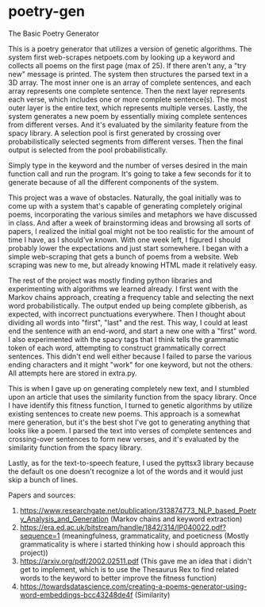 # poetry-gen

The Basic Poetry Generator


This is a poetry generator that utilizes a version of genetic algorithms. The system first web-scrapes netpoets.com by looking up a keyword and collects all poems on the first page (max of 25). 
If there aren't any, a "try new" message is printed. The system then structures the parsed text in a 3D array. The most inner one is an array of complete sentences, and each array represents one complete sentence. Then the next layer represents each verse, which includes one or more complete sentence(s). The most outer layer is the entire text, which represents multiple verses. Lastly, the system generates a new poem by essentially mixing complete sentences from different verses. And it's evaluated by the similarity feature from the spacy library. A selection pool is first generated by crossing over probabilistically selected segments from different verses. Then the final output is selected from the pool probabilistically.


Simply type in the keyword and the number of verses desired in the main function call and run the program.
It's going to take a few seconds for it to generate because of all the different components of the system.


This project was a wave of obstacles. Naturally, the goal initially was to come up with a system that's capable of generating completely original poems, incorporating the various similes and metaphors we have discussed in class. And after a week of brainstorming ideas and browsing all sorts of papers, I realized the initial goal might not be too realistic for the amount of time I have, as I should've known. With one week left, I figured I should probably lower the expectations and just start somewhere. I began with a simple web-scraping that gets a bunch of poems from a website. Web scraping was new to me, but already knowing HTML made it relatively easy. 

The rest of the project was mostly finding python libraries and experimenting with algorithms we learned already. I first went with the Markov chains approach, creating a frequency table and selecting the next word probabilistically. The output ended up being complete gibberish, as expected, with incorrect punctuations everywhere. Then I thought about dividing all words into "first", "last" and the rest. This way, I could at least end the sentence with an end-word, and start a new one with a "first" word. I also experimented with the spacy tags that I think tells the grammatic token of each word, attempting to construct grammatically correct sentences. This didn't end well either because I failed to parse the various ending characters and it might "work" for one keyword, but not the others. All attempts here are stored in extra.py.

This is when I gave up on generating completely new text, and I stumbled upon an article that uses the similarity function from the spacy library. Once I have identify this fitness function, I turned to genetic algorithms by utilize existing sentences to create new poems. This approach is a somewhat mere generation, but it's the best shot I've got to generating anything that looks like a poem. I parsed the text into verses of complete sentences and crossing-over sentences to form new verses, and it's evaluated by the similarity function from the spacy library. 

Lastly, as for the text-to-speech feature, I used the pyttsx3 library because the default os one doesn't recognize a lot of the words and it would just skip a bunch of lines. 


Papers and sources:
1. https://www.researchgate.net/publication/313874773_NLP_based_Poetry_Analysis_and_Generation (Markov chains and keyword extraction)
2. https://era.ed.ac.uk/bitstream/handle/1842/314/IP040022.pdf?sequence=1 (meaningfulness, grammaticality, and poeticness (Mostly grammaticality is where i started thinking how i should approach this project))
3. https://arxiv.org/pdf/2002.02511.pdf (This gave me an idea that i didn't get to implement, which is to use the Thesaurus Rex to find related words to the keyword to better improve the fitness function)
4. https://towardsdatascience.com/creating-a-poems-generator-using-word-embeddings-bcc43248de4f (Similarity)